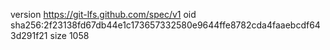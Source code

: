 version https://git-lfs.github.com/spec/v1
oid sha256:2f23138fd67db44e1c173657332580e9644ffe8782cda4faaebcdf643d291f21
size 1058
